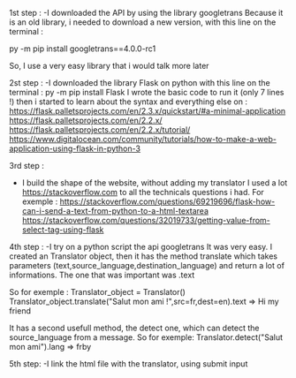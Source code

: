 1st step :
-I downloaded the API by using the library googletrans
Because it is an old library, i needed to download a new version, with this line on the terminal :

py -m pip install googletrans==4.0.0-rc1

So, I use a very easy library that i would talk more later

2st step :
-I downloaded the library Flask on python with this line on the terminal :
py -m pip install Flask
I wrote the basic code to run it (only 7 lines !) then i started to learn about the syntax and everything else on :
https://flask.palletsprojects.com/en/2.3.x/quickstart/#a-minimal-application
https://flask.palletsprojects.com/en/2.2.x/
https://flask.palletsprojects.com/en/2.2.x/tutorial/
https://www.digitalocean.com/community/tutorials/how-to-make-a-web-application-using-flask-in-python-3


3rd step :
- I build the shape of the website, without adding my translator
I used a lot https://stackoverflow.com to all the technicals questions i had.
For exemple : 
https://stackoverflow.com/questions/69219696/flask-how-can-i-send-a-text-from-python-to-a-html-textarea
https://stackoverflow.com/questions/32019733/getting-value-from-select-tag-using-flask

4th step :
-I try on a python script the api googletrans
It was very easy. I created an Translator object, then it has the method translate which takes parameters (text,source_language,destination_language) and return a lot of informations. The one that was important was .text

So for exemple :
Translator_object = Translator()
Translator_object.translate("Salut mon ami !",src=fr,dest=en).text
=> Hi my friend

It has a second usefull method, the detect one, which can detect the source_language from a message.
So for exemple:
Translator.detect("Salut mon ami").lang
=> frby

5th step:
-I link the html file with the translator, using submit input

